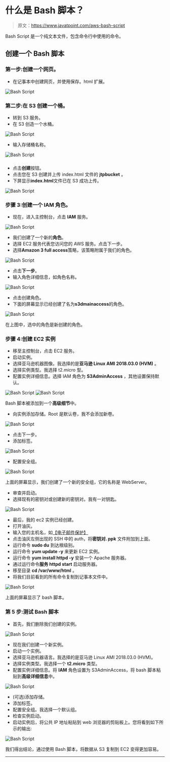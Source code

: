 # 什么是 Bash 脚本？

> 原文：<https://www.javatpoint.com/aws-bash-script>

Bash Script 是一个纯文本文件，包含命令行中使用的命令。

## 创建一个 Bash 脚本

### 第一步:创建一个网页。

*   在记事本中创建网页，并使用保存。html 扩展。

![Bash Script](img/5d61c0db54b1192ba9f6dbeb1f57c84d.png)

### 第二步:在 S3 创建一个桶。

*   转到 S3 服务。
*   在 S3 创造一个水桶。

![Bash Script](img/c70a56728a180e1420a2a3fe1953cf53.png)

*   输入存储桶名称。

![Bash Script](img/95ac1df3d8c46c04fddb7c15f7a084b2.png)

### 

*   点击**创建**按钮。
*   点击您在 S3 创建并上传 index.html 文件的 **jtpbucket** 。
*   下屏显示**index.html**文件已在 S3 成功上传。

![Bash Script](img/27342f2c316a3ac8fce13ee8aab074cc.png)

### 步骤 3:创建一个 IAM 角色。

*   现在，进入主控制台，点击 **IAM** 服务。

![Bash Script](img/d8f6b59865ede170477073250e883675.png)

*   我们创建了一个新的**角色**。
*   选择 EC2 服务代表您访问您的 AWS 服务。点击下一步。
*   选择**Amazon 3 full access**策略，该策略附属于我们的角色。

![Bash Script](img/a7ea91bbda85076ecb6d54c5e4a1a421.png)

*   点击**下一步**。
*   输入角色详细信息，如角色名称。

![Bash Script](img/aa77ac91eb33978ce9c0f3d4f7ae87e6.png)

*   点击创建角色。
*   下面的屏幕显示已经创建了名为**s3dmainaccess**的角色。

![Bash Script](img/e6c2cd00187b73dbff5790a5347ae786.png)

在上图中，选中的角色是新创建的角色。

### 步骤 4:创建 EC2 实例

*   移至主控制台，点击 EC2 服务。
*   启动实例。
*   选择亚马逊机器图像。我选择的是**亚马逊 Linux AMI 2018.03.0 (HVM)** 。
*   选择实例类型。我选择 t2.micro 型。
*   配置实例详细信息。选择 IAM 角色为 **S3AdminAccess** ，其他设置保持默认。

![Bash Script](img/b719b47784543060eaf1a51fe8531523.png)
![Bash Script](img/859ef5d16259e3fc81d44644ca8cadf3.png)

Bash 脚本被添加到一个**高级细节**中。

*   向实例添加存储。Root 是默认卷，我不会添加新卷。

![Bash Script](img/a0b3e362346781f0b275bf427b8558b6.png)

*   点击下一步。
*   添加标签。

![Bash Script](img/e7b248cf51323864b021d686547bd827.png)

*   配置安全组。

![Bash Script](img/e16c2698e1736c9b28d5ddfb553377fc.png)

上面的屏幕显示，我们创建了一个新的安全组，它的名称是 WebServer。

*   审查并启动。
*   选择现有的密钥对或创建新的密钥对。我有一对钥匙。

![Bash Script](img/eb2de3a0afe1be3c628a6a29897178bb.png)

*   最后，我的 ec2 实例已经创建。
*   打开油灰。
*   输入您的主机名，如[【电子邮件保护】](/cdn-cgi/l/email-protection)
*   点击油灰左侧出现的 SSH 中的 auth，将**密钥对. ppk** 文件附加到上面。
*   运行命令 **sudo du** 到达根级别。
*   运行命令 **yum update -y** 来更新 EC2 实例。
*   运行命令 **yum install httpd -y** 安装一个 Apache 服务器。
*   通过运行命令**服务 httpd start** 启动服务器。
*   移至目录 **cd /var/www/html** 。
*   将我们目前看到的所有命令复制到记事本文件中。

![Bash Script](img/24627ab0df260496e9a9565d7824acd6.png)

上面的屏幕显示了 bash 脚本。

### 第 5 步:测试 Bash 脚本

*   首先，我们删除我们创建的实例。

![Bash Script](img/4b5f948c08c2b9ba06093a1944107de9.png)

*   现在我们创建一个新实例。
*   启动一个实例。
*   选择亚马逊机器语言。我选择的是亚马逊 Linux AMI 2018.03.0 (HVM)。
*   选择实例类型。我选择一个 **t2.micro** 类型。
*   配置实例详细信息。将 **IAM** 角色设置为 S3AdminAccess，将 bash 脚本粘贴到**高级详细信息**中。

![Bash Script](img/0f4924f63f6e9cb683fbe7dcf31ed4e8.png)

*   (可选)添加存储。
*   添加标签。
*   配置安全组。我选择一个默认组。
*   检查实例启动。
*   启动实例后，将公共 IP 地址粘贴到 web 浏览器的剪贴板上。您将看到如下所示的输出:

![Bash Script](img/aadf7482c70120d252b1c0a64aa28f6b.png)

我们得出结论，通过使用 Bash 脚本，将数据从 S3 复制到 EC2 变得更加容易。

* * *